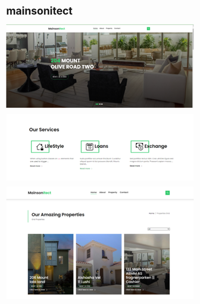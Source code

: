 # mainsonitect

![1700845165087](image/README/1700845165087.png)



![1700845224946](image/README/1700845224946.png)




![1700845260517](image/README/1700845260517.png)
